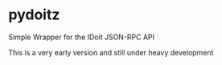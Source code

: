 # pydoitz

Simple Wrapper for the IDoit JSON-RPC API

This is a very early version and still under heavy development
